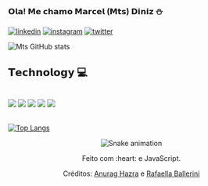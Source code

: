 

### 𝗢𝗹𝗮! 𝗠𝗲 𝗰𝗵𝗮𝗺𝗼 𝗠𝗮𝗿𝗰𝗲𝗹 (𝗠𝘁𝘀) 𝗗𝗶𝗻𝗶𝘇 ⛄️

[![linkedin](https://img.shields.io/badge/LinkedIn-0077B5?style=for-the-badge&logo=linkedin&logoColor=white)](https://www.linkedin.com/in/marcel-diniz-06b08a248/)
[![instagram](https://img.shields.io/badge/Instagram-E4405F?style=for-the-badge&logo=instagram&logoColor=white)](https://www.instagram.com/plug.marcel/)
[![twitter](https://img.shields.io/badge/Twitter-1DA1F2?style=for-the-badge&logo=twitter&logoColor=white)](https://www.instagram.com/plug.marcel/)

![Mts GitHub stats](https://github-readme-stats.vercel.app/api?username=mtskawaii&show_icons=true&theme=radical)

## 𝗧𝗲𝗰𝗵𝗻𝗼𝗹𝗼𝗴𝘆 💻

<div style="display: inline_block"></br>
<img aling="center" alt"html5" src="https://img.shields.io/badge/HTML5-E34F26?style=for-the-badge&logo=html5&logoColor=white"/>
<img aling="center" alt"css3" src="https://img.shields.io/badge/CSS3-1572B6?style=for-the-badge&logo=css3&logoColor=white"/>
<img aling="center" alt"js" src="https://img.shields.io/badge/JavaScript-F7DF1E?style=for-the-badge&logo=javascript&logoColor=black"/>
<img aling="center" alt"react" src="https://img.shields.io/badge/React-20232A?style=for-the-badge&logo=react&logoColor=61DAFB"/>
<img aling="center" alt"pht" src="https://img.shields.io/badge/Python-14354C?style=for-the-badge&logo=python&logoColor=white"/>
</div><br>

[![Top Langs](https://github-readme-stats.vercel.app/api/top-langs/?username=mtskawaii&layout=compact)](https://github.com/anuraghazra/github-readme-stats)

<div align="center">

  ![Snake animation](https://github.com/danielbped/danielbped/blob/output/github-contribution-grid-snake.svg)
  
</div>

<div align="center">
  <p>Feito com :heart: e JavaScript.</p>
  <p>Créditos: <a href="https://github.com/anuraghazra/github-readme-stats">Anurag Hazra</a> e <a href="https://github.com/rafaballerini">Rafaella Ballerini</a></p>
</div>

